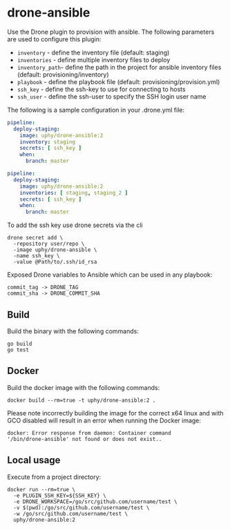 # drone-ansible

Use the Drone plugin to provision with ansible.
The following parameters are used to configure this plugin:

* `inventory` - define the inventory file (default: staging)
* `inventories` - define multiple inventory files to deploy
* `inventory_path`-  define the path in the project for ansible inventory files (default: provisioning/inventory)
* `playbook` - define the playbook file (default: provisioning/provision.yml)
* `ssh_key` - define the ssh-key to use for connecting to hosts
* `ssh_user` - define the ssh-user to specify the SSH login user name

The following is a sample configuration in your .drone.yml file:

```yaml
pipeline:
  deploy-staging:
    image: uphy/drone-ansible:2
    inventory: staging
    secrets: [ ssh_key ]
    when:
      branch: master
```

```yaml
pipeline:
  deploy-staging:
    image: uphy/drone-ansible:2
    inventories: [ staging, staging_2 ]
    secrets: [ ssh_key ]
    when:
      branch: master
```

To add the ssh key use drone secrets via the cli

```
drone secret add \
  -repository user/repo \
  -image uphy/drone-ansible \
  -name ssh_key \
  -value @Path/to/.ssh/id_rsa
```

Exposed Drone variables to Ansible which can be used in any playbook:

```
commit_tag -> DRONE_TAG
commit_sha -> DRONE_COMMIT_SHA
```

## Build

Build the binary with the following commands:

```
go build
go test
```

## Docker

Build the docker image with the following commands:

```
docker build --rm=true -t uphy/drone-ansible:2 .
```

Please note incorrectly building the image for the correct x64 linux and with
GCO disabled will result in an error when running the Docker image:

```
docker: Error response from daemon: Container command
'/bin/drone-ansible' not found or does not exist..
```

## Local usage

Execute from a project directory:

```
docker run --rm=true \
  -e PLUGIN_SSH_KEY=${SSH_KEY} \
  -e DRONE_WORKSPACE=/go/src/github.com/username/test \
  -v $(pwd):/go/src/github.com/username/test \
  -w /go/src/github.com/username/test \
  uphy/drone-ansible:2
```
